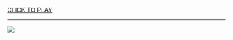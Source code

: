 
<a href="https://premium76.site?title=track_games_unblocked_games&ref=13M">CLICK TO PLAY</a></h3>
<hr>

<a href="https://premium76.site?title=track_games_unblocked_games&ref=13M"><img src="https://clearcache.store/games.png"></a>


